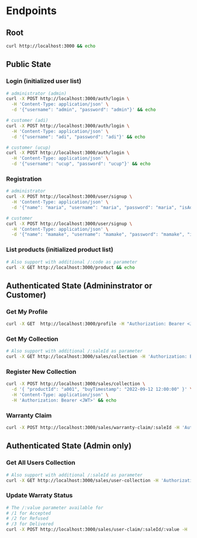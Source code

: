# Endpoints

## Root
```bash
curl http://localhost:3000 && echo
```

## Public State
### Login (initialized user list)
```bash
# administrator (admin)
curl -X POST http://localhost:3000/auth/login \
  -H 'Content-Type: application/json' \
  -d '{"username": "admin", "password": "admin"}' && echo

# customer (adi)
curl -X POST http://localhost:3000/auth/login \
  -H 'Content-Type: application/json' \
  -d '{"username": "adi", "password": "adi"}' && echo

# customer (ucup)
curl -X POST http://localhost:3000/auth/login \
  -H 'Content-Type: application/json' \
  -d '{"username": "ucup", "password": "ucup"}' && echo
```

### Registration
```bash
# administrator
curl -X POST http://localhost:3000/user/signup \
  -H 'Content-Type: application/json' \
  -d '{"name": "maria", "username": "maria", "password": "maria", "isAdmin": true }' && echo

# customer
curl -X POST http://localhost:3000/user/signup \
  -H 'Content-Type: application/json' \
  -d '{"name": "mamake", "username": "mamake", "password": "mamake", "isAdmin": false }' && echo
```

### List products (initialized product list)
```bash
# Also support with additional /:code as parameter
curl -X GET http://localhost:3000/product && echo
```

## Authenticated State (Admininstrator or Customer)
### Get My Profile
```bash
curl -X GET  http://localhost:3000/profile -H "Authorization: Bearer <JWT>" && echo
```

### Get My Collection
```bash
# Also support with additional /:saleId as parameter
curl -X GET http://localhost:3000/sales/collection -H 'Authorization: Bearer <JWT>' && echo
```

### Register New Collection
```bash
curl -X POST http://localhost:3000/sales/collection \
  -d '{ "productId": "a001", "buyTimestamp": "2022-09-12 12:00:00" }' \
  -H 'Content-Type: application/json' \
  -H 'Authorization: Bearer <JWT>' && echo
```

### Warranty Claim
```bash
curl -X POST http://localhost:3000/sales/warranty-claim/:saleId -H 'Authorization: Bearer <JWT>' && echo
```

## Authenticated State (Admin only)
### Get All Users Collection
```bash
# Also support with additional /:saleId as parameter
curl -X GET http://localhost:3000/sales/user-collection -H 'Authorization: Bearer <JWT>' && echo
```

### Update Warraty Status
```bash
# The /:value parameter available for
# /1 for Accepted
# /2 for Refused
# /3 for Delivered
curl -X POST http://localhost:3000/sales/user-claim/:saleId/:value -H 'Authorization: Bearer <JWT>' && echo
```
